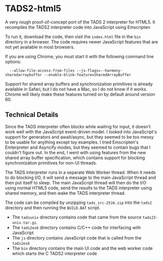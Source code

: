 # TADS2-html5
A very rough proof-of-concept port of the TADS 2 interpreter for HTML5. It recompiles the TADS2 interpreter code into JavaScript using Emscripten

To run it, download the code, then visit the `index.html` file in the `bin` directory in a browser. The code requires newer JavaScript features that are not yet available in most browsers.

If you are using Chrome, you must start it with the following command line options: 
```
  --allow-file-access-from-files --js-flags=--harmony-sharedarraybuffer --enable-blink-feature=SharedArrayBuffer
```

Support for shared array buffers and synchronization primitives is already available in Safari, but I do not have a Mac, so I do not know if it works. Chrome will likely make these features turned on by default around version 60.

## Technical Details
Since the TADS interpreter often blocks while waiting for input, it doesn't work well with the JavaScript event-driven model. I looked into JavaScript's support for generators and await/async, but they seemed to be too messy to be usable for anything except toy examples. I tried Emscripten's Emterpreter and Asyncify modes, but they seemed to contain bugs that I couldn't figure out. In the end, I went with using features from the new shared array buffer specification, which contains support for blocking synchronization primitives for non-UI threads. 

The TADS interpreter runs in a separate Web Worker thread. When it needs to do blocking I/O, it will send a message to the main JavaScript thread and then put itself to sleep. The main JavaScript thread will then do the I/O using normal HTML5 code, send the results to the TADS interpreter using shared memory, and then wake the TADS interpreter thread.

The code can be compiled by unzipping `tads_src-2516.zip` into the `tads2` directory and then running the `BUILD.BAT` script. 

- The `tadsunix` directory contains code that came from the source `tads23-unix.tar.gz`. 
- The `tads2es6` directory contains C/C++ code for interfacing with JavaScript
- The `js` directory contains JavaScript code that is called from the `tads2es6`
- The `bin` directory contains the main UI code and the web worker code which starts the C TADS2 interpreter code
